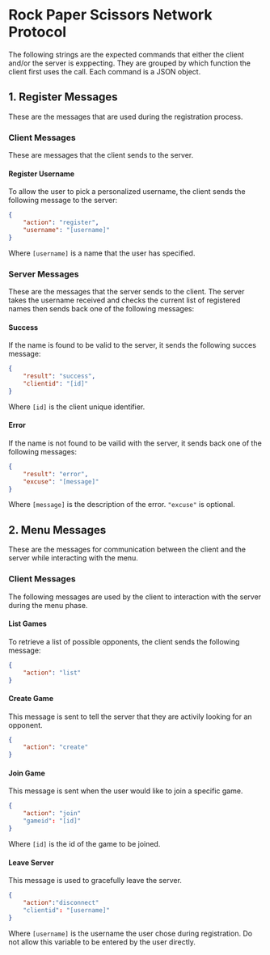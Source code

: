 # Rock Paper Scissors Network Protocol
The following strings are the expected commands that either the client and/or
the server is exppecting. They are grouped by which function the client first
uses the call. Each command is a JSON object.

## 1. Register Messages
These are the messages that are used during the registration process.

### Client Messages
These are messages that the client sends to the server.

#### Register Username
To allow the user to pick a personalized username, the client sends the
following message to the server:

```json
{
    "action": "register",
    "username": "[username]"
}
```
Where `[username]` is a name that the user has specified.
### Server Messages
These are the messages that the server sends to the client. The server takes
the username received and checks the current list of registered names then
sends back one of the following messages:

#### Success
If the name is found to be valid to the server, it sends the following succes
message:

```json
{
    "result": "success",
    "clientid": "[id]"
}
````
Where `[id]` is the client unique identifier.

#### Error
If the name is not found to be vailid with the server, it sends back one of the
following messages:

```json
{
    "result": "error",
    "excuse": "[message]"
}
```
Where `[message]` is the description of the error. `"excuse"` is optional.

## 2. Menu Messages
These are the messages for communication between the client and the server
while interacting with the menu.

### Client Messages
The following messages are used by the client to interaction with the server
during the menu phase.

#### List Games
To retrieve a list of possible opponents, the client sends the following
message:

```json
{
    "action": "list"
}
```

#### Create Game
This message is sent to tell the server that they are activily looking for an
opponent.

```json
{
    "action": "create"
}
```

#### Join Game
This message is sent when the user would like to join a specific game.

```json
{
    "action": "join"
    "gameid": "[id]"
}
```
Where `[id]` is the id of the game to be joined.

#### Leave Server
This message is used to gracefully leave the server.

```json
{
    "action":"disconnect"
    "clientid": "[username]"
}
```
Where `[username]` is the username the user chose during registration. Do not
allow this variable to be entered by the user directly.
